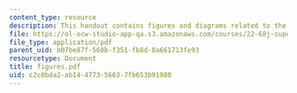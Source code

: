 ```yaml
---
content_type: resource
description: This handout contains figures and diagrams related to the lectures.
file: https://ol-ocw-studio-app-qa.s3.amazonaws.com/courses/22-68j-superconducting-magnets-spring-2003/c2c0bda2ab14477356637fb653b91980_figures.pdf
file_type: application/pdf
parent_uid: b07be87f-560b-f351-fb8d-8a661713fe93
resourcetype: Document
title: figures.pdf
uid: c2c0bda2-ab14-4773-5663-7fb653b91980
---
```

